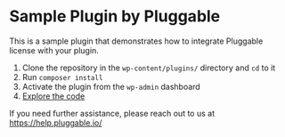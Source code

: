 # Sample Plugin by Pluggable

This is a sample plugin that demonstrates how to integrate Pluggable license with your plugin.

1. Clone the repository in the `wp-content/plugins/` directory and `cd` to it
2. Run `composer install`
3. Activate the plugin from the `wp-admin` dashboard
4. [Explore the code](https://github.com/pluggableio/sample-plugin/blob/master/sample-plugin.php)

If you need further assistance, please reach out to us at https://help.pluggable.io/